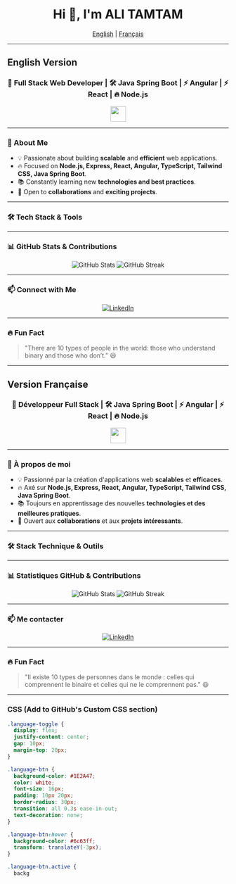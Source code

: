 <h1 align="center">Hi 👋, I'm ALI TAMTAM</h1>

<!-- Language Toggle -->
<p align="center" class="language-toggle">
  <a href="#english" class="language-btn active" id="english-btn">English</a> |
  <a href="#french" class="language-btn" id="french-btn">Français</a>
</p>

---

## **English Version** <a id="english"></a>

<h3 align="center">🚀 Full Stack Web Developer | 🛠️ Java Spring Boot | ⚡ Angular | ⚡ React | 🔥 Node.js</h3>

<p align="center">
  <img src="https://media.giphy.com/media/hvRJCLFzcasrR4ia7z/giphy.gif" width="35">
</p>

---

### **📌 About Me**
- 💡 Passionate about building **scalable** and **efficient** web applications.
- 🔥 Focused on **Node.js, Express, React, Angular, TypeScript, Tailwind CSS, Java Spring Boot**.
- 📚 Constantly learning new **technologies and best practices**.
- 🎯 Open to **collaborations** and **exciting projects**.

---

### **🛠️ Tech Stack & Tools**
<p align="center">
  <!-- Tech stack badges here -->
</p>

---

### **📊 GitHub Stats & Contributions**
<p align="center">
  <img src="https://github-readme-stats.vercel.app/api?username=alitamtam&show_icons=true&theme=tokyonight" alt="GitHub Stats"/>
  <img src="https://github-readme-streak-stats.herokuapp.com/?user=alitamtam&theme=tokyonight" alt="GitHub Streak"/>
</p>

---

### **📫 Connect with Me**
<p align="center">
  <a href="https://linkedin.com/in/yourprofile" target="_blank"><img src="https://img.shields.io/badge/LinkedIn-0A66C2?style=for-the-badge&logo=linkedin&logoColor=white" alt="LinkedIn" /></a>
</p>

---

### **🔥 Fun Fact**
> "There are 10 types of people in the world: those who understand binary and those who don’t." 😆

---

## **Version Française** <a id="french"></a>

<h3 align="center">🚀 Développeur Full Stack | 🛠️ Java Spring Boot | ⚡ Angular | ⚡ React | 🔥 Node.js</h3>

<p align="center">
  <img src="https://media.giphy.com/media/hvRJCLFzcasrR4ia7z/giphy.gif" width="35">
</p>

---

### **📌 À propos de moi**
- 💡 Passionné par la création d'applications web **scalables** et **efficaces**.
- 🔥 Axé sur **Node.js, Express, React, Angular, TypeScript, Tailwind CSS, Java Spring Boot**.
- 📚 Toujours en apprentissage des nouvelles **technologies et des meilleures pratiques**.
- 🎯 Ouvert aux **collaborations** et aux **projets intéressants**.

---

### **🛠️ Stack Technique & Outils**
<p align="center">
  <!-- Tech stack badges here -->
</p>

---

### **📊 Statistiques GitHub & Contributions**
<p align="center">
  <img src="https://github-readme-stats.vercel.app/api?username=alitamtam&show_icons=true&theme=tokyonight" alt="GitHub Stats"/>
  <img src="https://github-readme-streak-stats.herokuapp.com/?user=alitamtam&theme=tokyonight" alt="GitHub Streak"/>
</p>

---

### **📫 Me contacter**
<p align="center">
  <a href="https://linkedin.com/in/yourprofile" target="_blank"><img src="https://img.shields.io/badge/LinkedIn-0A66C2?style=for-the-badge&logo=linkedin&logoColor=white" alt="LinkedIn" /></a>
</p>

---

### **🔥 Fun Fact**
> "Il existe 10 types de personnes dans le monde : celles qui comprennent le binaire et celles qui ne le comprennent pas." 😆

---

### **CSS (Add to GitHub's Custom CSS section)**
```css
.language-toggle {
  display: flex;
  justify-content: center;
  gap: 10px;
  margin-top: 20px;
}

.language-btn {
  background-color: #1E2A47;
  color: white;
  font-size: 16px;
  padding: 10px 20px;
  border-radius: 30px;
  transition: all 0.3s ease-in-out;
  text-decoration: none;
}

.language-btn:hover {
  background-color: #6c63ff;
  transform: translateY(-3px);
}

.language-btn.active {
  backg

